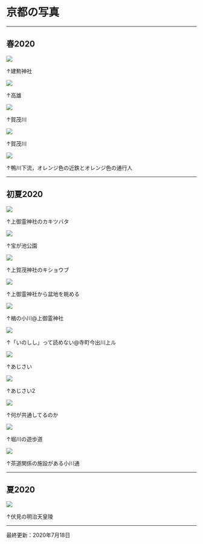# 京都の写真

---

## 春2020

![](spring_1.jpg)

↑建勲神社

![](spring_2.jpg)

↑高雄

![](spring_3.jpg)

↑賀茂川

![](spring_4.jpg)

↑賀茂川

![](spring_5.jpg)

↑鴨川下流，オレンジ色の近鉄とオレンジ色の通行人

---

## 初夏2020

![](early-summer_1.jpg)

↑上御霊神社のカキツバタ

![](early-summer_2.jpg)

↑宝が池公園

![](early-summer_3.jpg)

↑上賀茂神社のキショウブ

![](early-summer_4.jpg)

↑上御霊神社から盆地を眺める

![](early-summer_5.jpg)

↑楢の小川@上御霊神社

![](early-summer_6.jpg)

↑「いのしし」って読めない@寺町今出川上ル

![](early-summer_7.jpg)

↑あじさい

![](early-summer_8.jpg)

↑あじさい2

![](early-summer_9.jpg)

↑何が共通してるのか

![](early-summer_10.jpg)

↑堀川の遊歩道

![](early-summer_11.jpg)

↑茶道関係の施設がある小川通

---

## 夏2020

![](summer_1.jpg)

↑伏見の明治天皇陵

---

最終更新：2020年7月18日